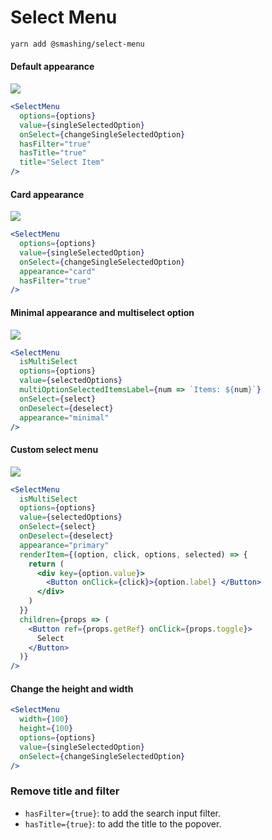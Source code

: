 # Select Menu

```sh
yarn add @smashing/select-menu
```

#### Default appearance

![](https://imgur.com/MNE4ssC.png)

```jsx
<SelectMenu
  options={options}
  value={singleSelectedOption}
  onSelect={changeSingleSelectedOption}
  hasFilter="true"
  hasTitle="true"
  title="Select Item"
/>
```

#### Card appearance

![](https://imgur.com/lmPXkOA.png)

```jsx
<SelectMenu
  options={options}
  value={singleSelectedOption}
  onSelect={changeSingleSelectedOption}
  appearance="card"
  hasFilter="true"
/>
```

#### Minimal appearance and multiselect option

![](https://imgur.com/iklqhSG.png)

```jsx
<SelectMenu
  isMultiSelect
  options={options}
  value={selectedOptions}
  multiOptionSelectedItemsLabel={num => `Items: ${num}`}
  onSelect={select}
  onDeselect={deselect}
  appearance="minimal"
/>
```

#### Custom select menu

![](https://imgur.com/UJlSHVp.png)

```jsx
<SelectMenu
  isMultiSelect
  options={options}
  value={selectedOptions}
  onSelect={select}
  onDeselect={deselect}
  appearance="primary"
  renderItem={(option, click, options, selected) => {
    return (
      <div key={option.value}>
        <Button onClick={click}>{option.label} </Button>
      </div>
    )
  }}
  children={props => (
    <Button ref={props.getRef} onClick={props.toggle}>
      Select
    </Button>
  )}
/>
```

#### Change the height and width

```jsx
<SelectMenu
  width={100}
  height={100}
  options={options}
  value={singleSelectedOption}
  onSelect={changeSingleSelectedOption}
/>
```

### Remove title and filter

- `hasFilter={true}`: to add the search input filter.
- `hasTitle={true}`: to add the title to the popover.
